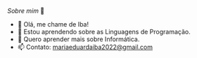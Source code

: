 _Sobre mim_ :white_heart:
- 👋 Olá, me chame de Iba!
- 👀 Estou aprendendo sobre as Linguagens de Programação.
- 🌱 Quero aprender mais sobre Informática.
- 📫 Contato: mariaeduardaiba2022@gmail.com

<!---
MariaIBa/MariaIBa is a ✨ special ✨ repository because its `README.md` (this file) appears on your GitHub profile.
You can click the Preview link to take a look at your changes.
--->
